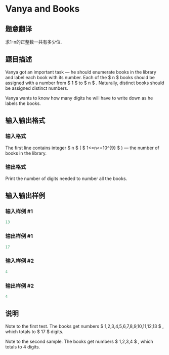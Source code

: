 # Vanya and Books

## 题意翻译

求1-n的正整数一共有多少位.

## 题目描述

Vanya got an important task — he should enumerate books in the library and label each book with its number. Each of the $ n $ books should be assigned with a number from $ 1 $ to $ n $ . Naturally, distinct books should be assigned distinct numbers.

Vanya wants to know how many digits he will have to write down as he labels the books.

## 输入输出格式

### 输入格式

The first line contains integer $ n $ ( $ 1<=n<=10^{9} $ ) — the number of books in the library.

### 输出格式

Print the number of digits needed to number all the books.

## 输入输出样例

### 输入样例 #1

```cpp
13

```
### 输出样例 #1

```cpp
17

```
### 输入样例 #2

```cpp
4

```
### 输出样例 #2

```cpp
4

```
## 说明

Note to the first test. The books get numbers $ 1,2,3,4,5,6,7,8,9,10,11,12,13 $ , which totals to $ 17 $ digits.

Note to the second sample. The books get numbers $ 1,2,3,4 $ , which totals to 4 digits.

